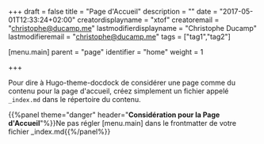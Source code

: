 +++
draft = false
title = "Page d'Accueil"
description = ""
date = "2017-05-01T12:33:24+02:00"
creatordisplayname = "xtof"
creatoremail = "christophe@ducamp.me"
lastmodifierdisplayname = "Christophe Ducamp"
lastmodifieremail = "christophe@ducamp.me"
tags = ["tag1","tag2"]

[menu.main]
parent = "page"
identifier = "home"
weight = 1

+++

Pour dire à Hugo-theme-docdock de considérer une page comme du contenu pour la page d'accueil, créez simplement un fichier appelé `_index.md` dans le répertoire du contenu.

{{%panel theme="danger" header="**Considération pour la Page d'Accueil**"%}}Ne pas régler [menu.main] dans le frontmatter de votre fichier _index.md{{%/panel%}}
